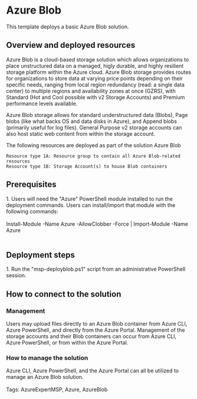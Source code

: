 <h1 class="large"><b>Azure Blob</b></h1>

This template deploys a basic Azure Blob solution.


<h2 class="small"><b>Overview and deployed resources</b></h2>

Azure Blob is a cloud-based storage solution which allows organizations to place unstructured data on a managed, higly durable, and highly resilient storage platform within the Azure cloud. Azure Blob storage provides routes for organizations to store data at varying price points depending on their specific needs, ranging from local region redundancy (read: a single data center) to multiple regions and availability zones at once (GZRS), with Standard (Hot and Cool possible with v2 Storage Accounts) and Premium performance levels available.

Azure Blob storage allows for standard understructured data (Blobs), Page blobs (like what backs OS and data disks in Azure), and Append blobs (primarily useful for log files). General Purpose v2 storage accounts can also host static web content from within the storage account.

The following resources are deployed as part of the solution
Azure Blob

    Resource type 1A: Resource group to contain all Azure Blob-related resources
    Resource type 1B: Storage Account(s) to house Blob containers

<h2><b>Prerequisites</b></h2>
1. Users will need the "Azure" PowerShell module installed to run the deployment commands. Users can install/import that module with the following commands:
<br></br>
Install-Module -Name Azure -AllowClobber -Force | Import-Module -Name Azure
<br></br>

<h2><b>Deployment steps</b></h2>

<body>
1. Run the "msp-deployblob.ps1" script from an administrative PowerShell session.
</body>
<h2 class="small"><b>How to connect to the solution</b></h2>
<h3 class="smaller"<b>Management</b></h3>

Users may upload files directly to an Azure Blob container from Azure CLI, Azure PowerShell, and directly from the Azure Portal. Management of the storage accounts and their Blob containers can occur from Azure CLI, Azure PowerShell, or from within the Azure Portal.

<h3><b>How to manage the solution</b></h3>
Azure CLI, Azure PowerShell, and the Azure Portal can all be utilized to manage an Azure Blob solution.
<br></br>
Tags: AzureExpertMSP, Azure, AzureBlob
